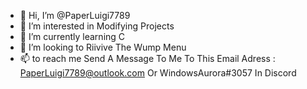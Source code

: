 - 👋 Hi, I’m @PaperLuigi7789
- 👀 I’m interested in Modifying Projects
- 🌱 I’m currently learning C
- 💞️ I’m looking to Riivive The Wump Menu
- 📫 to reach me Send A Message To Me To This Email Adress : PaperLuigi7789@outlook.com Or WindowsAurora#3057 In Discord

<!---
PaperLuigi7789/PaperLuigi7789 is a ✨ special ✨ repository because its `README.md` (this file) appears on your GitHub profile.
You can click the Preview link to take a look at your changes.
--->
